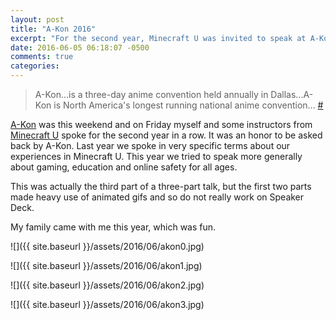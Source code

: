 ```yaml
---
layout: post
title: "A-Kon 2016"
excerpt: "For the second year, Minecraft U was invited to speak at A-Kon"
date: 2016-06-05 06:18:07 -0500
comments: true
categories: 
---
```


> A-Kon...is a three-day anime convention held annually in Dallas...A-Kon is North America's longest running national anime convention... [#](https://en.wikipedia.org/wiki/Project_A-Kon)

[A-Kon](http://www.a-kon.com/) was this weekend and on Friday myself and some instructors from [Minecraft U](http://www.minecraftu.org) spoke for the second year in a row. It was an honor to be asked back by A-Kon. Last year we spoke in very specific terms about our experiences in Minecraft U. This year we tried to speak more generally about gaming, education and online safety for all ages.

<script async class="speakerdeck-embed" data-id="4fbedd8f311c4ebc98c07d81b28d8080" data-ratio="1.33333333333333" src="//speakerdeck.com/assets/embed.js"></script>

This was actually the third part of a three-part talk, but the first two parts made heavy use of animated gifs and so do not really work on Speaker Deck.

My family came with me this year, which was fun.

![]({{ site.baseurl }}/assets/2016/06/akon0.jpg)

![]({{ site.baseurl }}/assets/2016/06/akon1.jpg)

![]({{ site.baseurl }}/assets/2016/06/akon2.jpg)

![]({{ site.baseurl }}/assets/2016/06/akon3.jpg)

